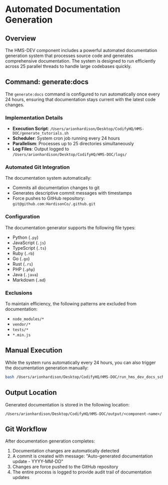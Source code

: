 # Automated Documentation Generation

## Overview

The HMS-DEV component includes a powerful automated documentation generation system that processes source code and generates comprehensive documentation. The system is designed to run efficiently across 25 parallel threads to handle large codebases quickly.

## Command: generate:docs

The `generate:docs` command is configured to run automatically once every 24 hours, ensuring that documentation stays current with the latest code changes.

### Implementation Details

- **Execution Script**: `/Users/arionhardison/Desktop/CodifyHQ/HMS-DOC/generate_tutorials.sh`
- **Scheduler**: System cron job running every 24 hours
- **Parallelism**: Processes up to 25 directories simultaneously
- **Log Files**: Output logged to `/Users/arionhardison/Desktop/CodifyHQ/HMS-DOC/logs/`

### Automated Git Integration

The documentation system automatically:
- Commits all documentation changes to git
- Generates descriptive commit messages with timestamps
- Force pushes to GitHub repository: `git@github.com:HardisonCo/.github.git`

### Configuration

The documentation generator supports the following file types:
- Python (`.py`)
- JavaScript (`.js`)
- TypeScript (`.ts`) 
- Ruby (`.rb`)
- Go (`.go`)
- Rust (`.rs`)
- PHP (`.php`)
- Java (`.java`)
- Markdown (`.md`)

### Exclusions

To maintain efficiency, the following patterns are excluded from documentation:
- `node_modules/*`
- `vendor/*`
- `tests/*`
- `*.min.js`

## Manual Execution

While the system runs automatically every 24 hours, you can also trigger the documentation generation manually:

```bash
bash /Users/arionhardison/Desktop/CodifyHQ/HMS-DOC/run_hms_dev_docs_schedule.sh
```

## Output Location

Generated documentation is stored in the following location:
```
/Users/arionhardison/Desktop/CodifyHQ/HMS-DOC/output/<component-name>/
```

## Git Workflow

After documentation generation completes:

1. Documentation changes are automatically detected
2. A commit is created with message: "Auto-generated documentation update - YYYY-MM-DD"
3. Changes are force pushed to the GitHub repository
4. The entire process is logged to provide audit trail of documentation updates